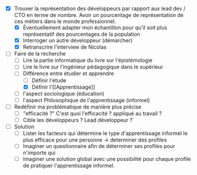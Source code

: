 - [x] Trouver la représentation des développeurs par rapport aux lead dev / CTO en terme de nombre. Avoir un pourcentage de représentation de ces métiers dans le monde professionnel.
	- [x] Éventuellement adapter mon échantillon pour qu'il soit plus représentatif des pourcentages de la population
	- [x] Interroger un autre développeur (démarcher)
	- [x] Retranscrire l'interview de Nicolas
- [ ] Faire de la recherche
	- [ ] Lire la partie informatique du livre sur l'épistémologie
	- [ ] Lire le livre sur l'ingénieur pédagogique dans le supérieur
	- [ ] Différence entre étudier et apprendre
		- [ ] Définir l'étude
		- [x] Définir l'[[Apprentissage]]
	- [ ] l'aspect sociologique (éducation)
	- [ ] l'aspect Philosophique de l'apprentissage (informel)
- [ ] Redéfinir ma problématique de manière plus précise
	- [ ] "efficacité ?" C'est quoi l'efficacité ? appliqué au travail ?
	- [ ] Cible les développeurs ? Lead développeur ?`
- [ ] Solution
	- [ ] Lister les facteurs qui détermine le type d'apprentissage informel le plus efficace pour une personne -> determiner des profiles
	- [ ] Imaginer un questionnaire afin de déterminer ses profiles pour n'importe qui
	- [ ] Imaginer une solution global avec une possibilité pour chaque profile de pratiquer l'apprentissage informel.